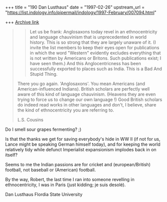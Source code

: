 +++
title = "190 Dan Lusthaus"
date = "1997-02-26"
upstream_url = "https://list.indology.info/pipermail/indology/1997-February/007094.html"

+++
[Archive link](https://list.indology.info/pipermail/indology/1997-February/007094.html)

>>Let us be frank: Anglosaxons today revel in an ethnocentricity and
>>language chauvinism that is unprecedented in world history. This is so
>>strong that they are largely unaware of it. (I invite the list members
>>to keep their eyes open for publications in which the word "Western"
>>evidently excludes everything that is not written by Americans or
>>Britons. Such publications exist; I have seen them.) And this
>>Anglocentricness has been successfully exported to places such as India.
>>This is a Bad And Stupid Thing.
>
>There you go again. 'Anglosaxons'. You mean Americans (and
>American-influenced Indians). British scholars are perfectly well aware of
>this kind of language chauvinism. (Heavens they are even trying to force us
>to change our own language !)  Good British scholars do indeed read works
>in other languages and don't, I believe, share the kind of ethnocentricity
>you are referring to.
>
>L.S. Cousins

Do I smell sour grapes fermenting? ;)

Is that the thanks we get for saving everybody's hide in WW II (if not for
us, Lance might be speaking German himself today), and for keeping the
world relatively tidy while defunct Imperialist expansionism implodes back
in on itself?

Seems to me the Indian passions are for cricket and (european/British)
football, not baseball or (American) football.

By the way, Robert, the last time I ran into someone revelling in
ethnocentricity, I was in Paris (just kidding; je suis desolé).

Dan Lusthaus
Flordia State University






